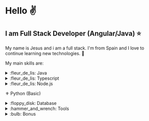 # Hello :v:

## I am Full Stack Developer (Angular/Java) :star:

My name is Jesus and i am a full stack. I'm from Spain and I love to continue learning new technologies. :sparkling_heart:

My main skills are:

<details>
	<summary>:fleur_de_lis: Java</summary>
	<br>
	<ul>
		<li> 
			<details>
				<summary>:beginner: Spring Boot</summary>
				<br>
				<ul>
					<li> :small_orange_diamond: MVC </li>
					<li> :small_orange_diamond: DATA </li>
					<li> :small_orange_diamond: Security (Basic) </li>
				</ul>
			</details>
		</li>

		<li> :beginner: JPA </li>

		<li> :beginner: Hibernate </li>

		<li> :beginner: Maven </li>

		<li> :beginner: Lombok </li>

		<li> :beginner: MapStruct </li>

		<li> :beginner: ApacheCommons </li>

		<li> :beginner: Apache Poi </li>

		<li> :beginner: JUnit </li>

		<li> :beginner: Mockito </li>
		
		<li> :beginner: Jasper Report </li>
	</ul>
	
</details>

<details>
	<summary>:fleur_de_lis: Typescript</summary>
	<br>
	<ul>
		<li> :beginner: Angular  (+4...)</li> 
			<ul>
				<li>:small_orange_diamond: Primeng</li> 
			</ul>

		<li> :beginner: Ionic  (2 - Basic)</li> 

		<li> :beginner: JQuery</li> 

		<li> :beginner: Bootstrap</li> 
	</ul>
</details>

<details>
	<summary>:fleur_de_lis: Node.js</summary>
	<br>
	<ul>
		<li> :beginner: Express </li>
		<ul>
			<li> :small_orange_diamond: Mongoose </li>
		</ul>
	<ul>
</details>
	
:fleur_de_lis: Python (Basic)
	
<details>
<summary>:floppy_disk: Database</summary>
<br>
	<ul>
		<li>:key: Oracle</li>
		<li>:key: MySQL</li>
		<li>:key: Postgree</li>
		<li>:key: MongoDB</li>
	</ul>
</details>

<details>
<summary> :hammer_and_wrench: Tools</summary>
<br>
	<ul>
		<li>:key: Sonnar</li>
		<li>:key: Kiuwan</li>
		<li>:key: Jenkins</li>
	</ul>
</details>

<details>
<summary> :bulb: Bonus</summary>
<br>
	<ul>
		<li>:key: Docker (Basic)</li>
		<li>:key: GitHub</li>
	</ul>
</details>


